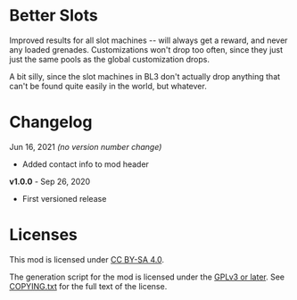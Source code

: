 Better Slots
============

Improved results for all slot machines -- will always get a reward, and
never any loaded grenades.  Customizations won't drop too often, since
they just just the same pools as the global customization drops.

A bit silly, since the slot machines in BL3 don't actually drop anything
that can't be found quite easily in the world, but whatever.

Changelog
=========

Jun 16, 2021 *(no version number change)*
 * Added contact info to mod header

**v1.0.0** - Sep 26, 2020
 * First versioned release
 
Licenses
========

This mod is licensed under [CC BY-SA 4.0](https://creativecommons.org/licenses/by-sa/4.0/).

The generation script for the mod is licensed under the
[GPLv3 or later](https://www.gnu.org/licenses/quick-guide-gplv3.html).
See [COPYING.txt](../../COPYING.txt) for the full text of the license.

